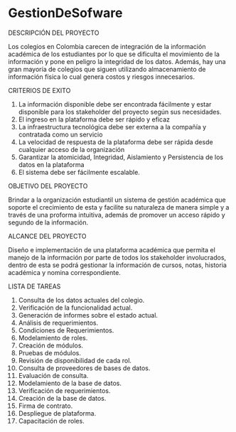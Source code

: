 # GestionDeSofware

DESCRIPCIÓN DEL PROYECTO


Los colegios en Colombia carecen de integración de la información académica de los estudiantes por lo que se dificulta el movimiento de la información y pone en peligro la integridad de los datos. 
Además, hay una gran mayoría de colegios que siguen utilizando almacenamiento de información física lo cual genera costos y riesgos innecesarios.

CRITERIOS DE EXITO

1.	La información disponible debe ser encontrada fácilmente y estar disponible para los stakeholder del proyecto según sus necesidades.
2.	El ingreso en la plataforma debe ser rápido y eficaz
3.	La infraestructura tecnológica debe ser externa a la compañía y contratada como un servicio
4.	La velocidad de respuesta de la plataforma debe ser rápida desde cualquier acceso de la organización
5.	Garantizar la atomicidad, Integridad, Aislamiento y Persistencia de los datos en la plataforma
6.	El sistema debe ser fácilmente escalable.


OBJETIVO DEL PROYECTO

Brindar a la organización estudiantil un sistema de gestión académica que soporte el crecimiento de esta y facilite su naturaleza de manera simple y a través de una proforma intuitiva, además de promover un acceso rápido y segundo de la información.

ALCANCE DEL PROYECTO 

Diseño e implementación de una plataforma académica que permita el manejo de la información por parte de todos los stakeholder involucrados, dentro de esta se podrá gestionar la información de cursos, notas, historia académica y nomina correspondiente.

LISTA DE TAREAS

1.	Consulta de los datos actuales del colegio.
2.	Verificación de la funcionalidad actual.
3.	Generación de informes sobre el estado actual.
4.	Análisis de requerimientos.
5.	Condiciones de Requerimientos.
6.	Modelamiento de roles.
7.	Creación de módulos.
8.	Pruebas de módulos.
9.	Revisión de disponibilidad de cada rol.
10.	Consulta de proveedores de bases de datos.
11.	Evaluación de consulta.
12.	Modelamiento de la base de datos.
13.	Verificación de requerimientos. 
14.	Creación de la base de datos.
15.	Firma de contrato.
16.	Despliegue de plataforma. 
17.	Capacitación de roles.

